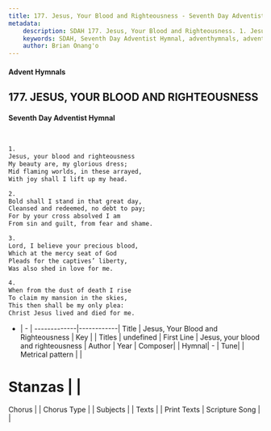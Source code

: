 ```yaml
---
title: 177. Jesus, Your Blood and Righteousness - Seventh Day Adventist Hymnal
metadata:
    description: SDAH 177. Jesus, Your Blood and Righteousness. 1. Jesus, your blood and righteousness My beauty are, my glorious dress; Mid flaming worlds, in these arrayed, With joy shall I lift up my head.
    keywords: SDAH, Seventh Day Adventist Hymnal, adventhymnals, advent hymnals, Jesus, Your Blood and Righteousness, Jesus, your blood and righteousness 
    author: Brian Onang'o
---
```


#### Advent Hymnals
## 177. JESUS, YOUR BLOOD AND RIGHTEOUSNESS
#### Seventh Day Adventist Hymnal

```txt


1.
Jesus, your blood and righteousness
My beauty are, my glorious dress;
Mid flaming worlds, in these arrayed,
With joy shall I lift up my head.

2.
Bold shall I stand in that great day,
Cleansed and redeemed, no debt to pay;
For by your cross absolved I am
From sin and guilt, from fear and shame.

3.
Lord, I believe your precious blood,
Which at the mercy seat of God
Pleads for the captives’ liberty,
Was also shed in love for me.

4.
When from the dust of death I rise
To claim my mansion in the skies,
This then shall be my only plea:
Christ Jesus lived and died for me.


```

- |   -  |
-------------|------------|
Title | Jesus, Your Blood and Righteousness |
Key |  |
Titles | undefined |
First Line | Jesus, your blood and righteousness |
Author | 
Year | 
Composer|  |
Hymnal|  - |
Tune|  |
Metrical pattern | |
# Stanzas |  |
Chorus |  |
Chorus Type |  |
Subjects |  |
Texts |  |
Print Texts | 
Scripture Song |  |
  
